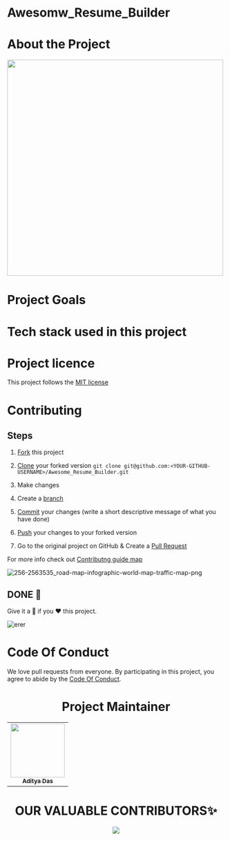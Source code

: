 # Awesomw_Resume_Builder

# About the Project

<img src="https://user-images.githubusercontent.com/58718316/236371697-f89203d0-88e3-4918-8ac2-bd9e0e075007.gif" length=500 width=500>


# Project Goals

# Tech stack used in this project

# Project licence 

 This project follows the [MIT license](https://github.com/ADITYADAS1999/Awesome_Resume_Builder/blob/main/LICENSE)

# Contributing

## Steps

1. [Fork](https://github.com/ADITYADAS1999/Awesome_Resume_Builder/fork) this project


2. [Clone](https://help.github.com/articles/fork-a-repo/#step-2-create-a-local-clone-of-your-fork) your forked version `git clone git@github.com:<YOUR-GITHUB-USERNAME>/Awesome_Resume_Builder.git`


3. Make changes
4. Create a [branch](https://docs.github.com/en/pull-requests/collaborating-with-pull-requests/proposing-changes-to-your-work-with-pull-requests/about-branches#working-with-branches)
5. [Commit](https://help.github.com/articles/adding-a-file-to-a-repository-using-the-command-line/) your changes (write a short descriptive message of what you have done)
6. [Push](https://help.github.com/articles/pushing-to-a-remote/) your changes to your forked version
7. Go to the original project on GitHub & Create a [Pull Request](https://help.github.com/articles/about-pull-requests/)


For more info check out [Contributng guide map](https://github.com/ADITYADAS1999/Awesome_Resume_Builder/blob/main/Contribution.md)

![256-2563535_road-map-infographic-world-map-traffic-map-png](https://user-images.githubusercontent.com/58718316/236216717-00796f6e-f104-475c-838b-73c833b4db56.png)


## DONE 🥳

Give it a 🌟 if you ❤ this project.

![erer](https://user-images.githubusercontent.com/58718316/236212332-5a52045c-09a8-418d-87e3-eff7492236d0.PNG)


# Code Of Conduct

We love pull requests from everyone. By participating in this project, you
agree to abide by the [Code Of Conduct](https://github.com/ADITYADAS1999/Awesome_Resume_Builder/blob/main/Code%20of%20Conduct.md).




 <h1 align=center> Project Maintainer</h1>
<p align="center">
<table align="center">
  <tbody><tr>
     <td align="center"><a href="https://github.com/ADITYADAS1999"><img alt="" src="https://avatars.githubusercontent.com/ADITYADAS1999" width="125px;"><br><sub><b> Aditya Das </b></sub></a><br></td> </a></td>



</tbody></table>

<h1 align=center> OUR VALUABLE CONTRIBUTORS✨ </h1>
<p align="center">
  
<a href="https://github.com/ADITYADAS1999/Awesome_Resume_Builder/graphs/contributors">
  <img src="https://contrib.rocks/image?repo=Awesome_Resume_Builder" />
</a>
</p>
